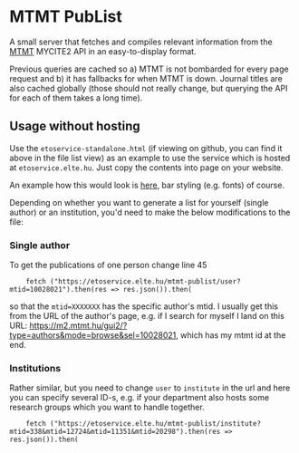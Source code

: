 # MTMT PubList

A small server that fetches and compiles relevant information from the [MTMT](https://mtmt.hu) MYCITE2 API in an easy-to-display format.

Previous queries are cached so a) MTMT is not bombarded for every page request and b) it has fallbacks for when MTMT is down. Journal titles are also cached globally (those should not really change, but querying the API for each of them takes a long time).

## Usage without hosting

Use the `etoservice-standalone.html` (if viewing on github, you can find it above in the file list view) as an example to use the service which is hosted at `etoservice.elte.hu`. Just copy the contents into page on your website.

An example how this would look is [here](https://bence.ferdinandy.com/publications/), bar styling (e.g. fonts) of course.

Depending on whether you want to generate a list for yourself (single author) or an institution, you'd need to make the below modifications to the file:

### Single author

To get the publications of one person change line 45

```
    fetch ("https://etoservice.elte.hu/mtmt-publist/user?mtid=10028021").then(res => res.json()).then(
```

so that the `mtid=XXXXXXX` has the specific author's mtid. I usually get this from the URL of the author's page, e.g. if I search for myself I land on this URL: https://m2.mtmt.hu/gui2/?type=authors&mode=browse&sel=10028021, which has my mtmt id at the end.

### Institutions

Rather similar, but you need to change `user` to `institute` in the url and here you can specify several ID-s, e.g. if your department also hosts some research groups which you want to handle together.

```
    fetch ("https://etoservice.elte.hu/mtmt-publist/institute?mtid=338&mtid=12724&mtid=11351&mtid=20298").then(res => res.json()).then(
```
